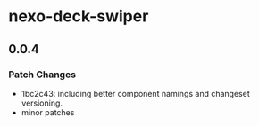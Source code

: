 # nexo-deck-swiper

## 0.0.4

### Patch Changes

- 1bc2c43: including better component namings and changeset versioning.
- minor patches
